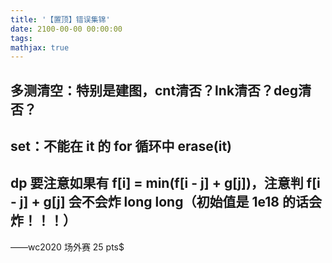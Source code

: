 ```yaml
---
title: '【置顶】错误集锦'
date: 2100-00-00 00:00:00
tags:
mathjax: true
---
```

 
## 多测清空：特别是建图，cnt清否？lnk清否？deg清否？ 
 
## set：不能在 it 的 for 循环中 erase(it)
 
## dp 要注意如果有 f[i] = min(f[i - j] + g[j])，注意判 f[i - j] + g[j] 会不会炸 long long（初始值是 1e18 的话会炸！！！）
 
——wc2020 场外赛 25 pts$